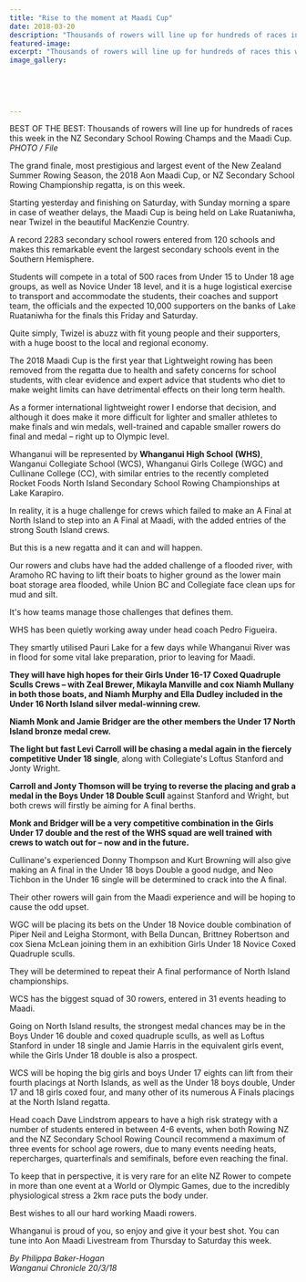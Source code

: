 ```yaml
---
title: "Rise to the moment at Maadi Cup"
date: 2018-03-20
description: "Thousands of rowers will line up for hundreds of races in the NZSS Rowing Champs & Maadi Cup..."
featured-image: 
excerpt: "Thousands of rowers will line up for hundreds of races this week in the NZ Secondary School Rowing Champs and the Maadi Cup."
image_gallery:
	
	
	
	
	
---
```


<p><span>BEST OF THE BEST: Thousands of rowers will line up for hundreds of races this week in the NZ Secondary School Rowing Champs and the Maadi Cup.<br /><em>PHOTO / File</em></span></p>
<p class="element element-paragraph">The grand finale, most prestigious and largest event of the New Zealand Summer Rowing Season, the 2018 Aon Maadi Cup, or NZ Secondary School Rowing Championship regatta, is on this week.</p>
<p class="element element-paragraph">Starting yesterday and finishing on Saturday, with Sunday morning a spare in case of weather delays, the Maadi Cup is being held on Lake Ruataniwha, near Twizel in the beautiful MacKenzie Country.</p>
<p class="element element-paragraph">A record 2283 secondary school rowers entered from 120 schools and makes this remarkable event the largest secondary schools event in the Southern Hemisphere.</p>
<p class="element element-paragraph">Students will compete in a total of 500 races from Under 15 to Under 18 age groups, as well as Novice Under 18 level, and it is a huge logistical exercise to transport and accommodate the students, their coaches and support team, the officials and the expected 10,000 supporters on the banks of Lake Ruataniwha for the finals this Friday and Saturday.</p>
<p class="element element-paragraph">Quite simply, Twizel is abuzz with fit young people and their supporters, with a huge boost to the local and regional economy.</p>
<p class="element element-paragraph">The 2018 Maadi Cup is the first year that Lightweight rowing has been removed from the regatta due to health and safety concerns for school students, with clear evidence and expert advice that students who diet to make weight limits can have detrimental effects on their long term health.</p>
<p class="element element-paragraph">As a former international lightweight rower I endorse that decision, and although it does make it more difficult for lighter and smaller athletes to make finals and win medals, well-trained and capable smaller rowers do final and medal &ndash; right up to Olympic level.</p>
<p class="element element-paragraph">Whanganui will be represented by <strong>Whanganui High School (WHS)</strong>, Wanganui Collegiate School (WCS), Whanganui Girls College (WGC) and Cullinane College (CC), with similar entries to the recently completed Rocket Foods North Island Secondary School Rowing Championships at Lake Karapiro.</p>
<p class="element element-paragraph">In reality, it is a huge challenge for crews which failed to make an A Final at North Island to step into an A Final at Maadi, with the added entries of the strong South Island crews.</p>
<p class="element element-paragraph">But this is a new regatta and it can and will happen.</p>
<p class="element element-paragraph">Our rowers and clubs have had the added challenge of a flooded river, with Aramoho RC having to lift their boats to higher ground as the lower main boat storage area flooded, while Union BC and Collegiate face clean ups for mud and silt.</p>
<p class="element element-paragraph">It's how teams manage those challenges that defines them.</p>
<p class="element element-paragraph">WHS has been quietly working away under head coach Pedro Figueira.</p>
<p class="element element-paragraph">They smartly utilised Pauri Lake for a few days while Whanganui River was in flood for some vital lake preparation, prior to leaving for Maadi.</p>
<p class="element element-paragraph"><strong>They will have high hopes for their Girls Under 16-17 Coxed Quadruple Sculls Crews &ndash; with Zeal Brewer, Mikayla Manville and cox Niamh Mullany in both those boats, and Niamh Murphy and Ella Dudley included in the Under 16 North Island silver medal-winning crew.</strong></p>
<p class="element element-paragraph"><strong>Niamh Monk and Jamie Bridger are the other members the Under 17 North Island bronze medal crew.</strong></p>
<p class="element element-paragraph"><strong>The light but fast Levi Carroll will be chasing a medal again in the fiercely competitive Under 18 single</strong>, along with Collegiate's Loftus Stanford and Jonty Wright.</p>
<p class="element element-paragraph"><strong>Carroll and Jonty Thomson will be trying to reverse the placing and grab a medal in the Boys Under 18 Double Scull</strong> against Stanford and Wright, but both crews will firstly be aiming for A final berths.</p>
<p class="element element-paragraph"><strong>Monk and Bridger will be a very competitive combination in the Girls Under 17 double and the rest of the WHS squad are well trained with crews to watch out for &ndash; now and in the future.</strong></p>
<p class="element element-paragraph">Cullinane's experienced Donny Thompson and Kurt Browning will also give making an A final in the Under 18 boys Double a good nudge, and Neo Tichbon in the Under 16 single will be determined to crack into the A final.</p>
<p class="element element-paragraph">Their other rowers will gain from the Maadi experience and will be hoping to cause the odd upset.</p>
<p class="element element-paragraph">WGC will be placing its bets on the Under 18 Novice double combination of Piper Neil and Leigha Stormont, with Bella Duncan, Brittney Robertson and cox Siena McLean joining them in an exhibition Girls Under 18 Novice Coxed Quadruple sculls.</p>
<p class="element element-paragraph">They will be determined to repeat their A final performance of North Island championships.</p>
<p class="element element-paragraph">WCS has the biggest squad of 30 rowers, entered in 31 events heading to Maadi.</p>
<p class="element element-paragraph">Going on North Island results, the strongest medal chances may be in the Boys Under 16 double and coxed quadruple sculls, as well as Loftus Stanford in under 18 single and Jamie Harris in the equivalent girls event, while the Girls Under 18 double is also a prospect.</p>
<p class="element element-paragraph">WCS will be hoping the big girls and boys Under 17 eights can lift from their fourth placings at North Islands, as well as the Under 18 boys double, Under 17 and 18 girls coxed four, and many other of its numerous A Finals placings at the North Island regatta.</p>
<p class="element element-paragraph">Head coach Dave Lindstrom appears to have a high risk strategy with a number of students entered in between 4-6 events, when both Rowing NZ and the NZ Secondary School Rowing Council recommend a maximum of three events for school age rowers, due to many events needing heats, repercharges, quarterfinals and semifinals, before even reaching the final.</p>
<p class="element element-paragraph">To keep that in perspective, it is very rare for an elite NZ Rower to compete in more than one event at a World or Olympic Games, due to the incredibly physiological stress a 2km race puts the body under.</p>
<p class="element element-paragraph">Best wishes to all our hard working Maadi rowers.</p>
<p class="element element-paragraph">Whanganui is proud of you, so enjoy and give it your best shot. You can tune into Aon Maadi Livestream from Thursday to Saturday this week.</p>
<p class="element element-paragraph"><em>By Philippa Baker-Hogan</em><br /><em>Wanganui Chronicle 20/3/18</em></p>

